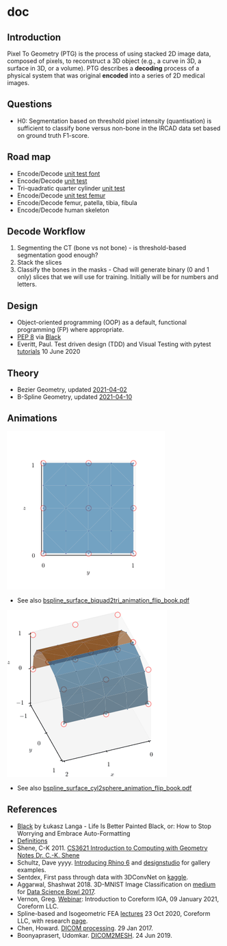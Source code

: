 # doc

## Introduction

Pixel To Geometry (PTG) is the process of using stacked 2D image data, composed of pixels, to reconstruct a 3D object (e.g., 
a curve in 3D, a surface in 3D, or a volume).
PTG describes a **decoding** process of a physical system that was original **encoded** into a series of 2D medical images.  

## Questions

* H0: Segmentation based on threshold pixel intensity (quantisation) is sufficient to classify bone versus non-bone in the IRCAD data set based on ground truth F1-score.

## Road map

* Encode/Decode [unit test font](unit-test-font.md)
* Encode/Decode [unit test](unit-test.md)
* Tri-quadratic quarter cylinder [unit test](unit-test-triquad-qtr-cyl.md)
* Encode/Decode [unit test femur](unit-test-femur.md)
* Encode/Decode femur, patella, tibia, fibula
* Encode/Decode human skeleton

## Decode Workflow

1. Segmenting the CT (bone vs not bone) - is threshold-based segmentation good enough?
2. Stack the slices
3. Classify the bones in the masks - Chad will generate binary (0 and 1 only) slices that we will use for training. Initially will be for numbers and letters.

## Design

* Object-oriented programming (OOP) as a default, functional programming (FP) where appropriate.
* [PEP 8](https://www.python.org/dev/peps/pep-0008/) via [Black](https://github.com/psf/black)
* Everitt, Paul.  Test driven design (TDD) and Visual Testing with pytest [tutorials](https://www.jetbrains.com/pycharm/guide/tutorials/visual_pytest/) 10 June 2020

## Theory

* Bezier Geometry, updated [2021-04-02](bezier/Bezier-Geometry-2021-04-02.pdf)
* B-Spline Geometry, updated [2021-04-10](bspline/B-Spline-Geometry-2021-04-10.pdf)

## Animations

![bspline_surface_biquad2tri_animation_opt](fig/bspline_surface_biquad2tri_animation_opt.gif)

* See also [bspline_surface_biquad2tri_animation_flip_book.pdf](fig/bspline_surface_biquad2tri_animation_flip_book.pdf)

![bspline_surface_cyl2sphere_animation_opt](fig/bspline_surface_cyl2sphere_animation_opt.gif)

* See also [bspline_surface_cyl2sphere_animation_flip_book.pdf](fig/bspline_surface_cyl2sphere_animation_flip_book.pdf) 

## References

* [Black](https://youtu.be/esZLCuWs_2Y) by Łukasz Langa - Life Is Better Painted Black, or: How to Stop Worrying and Embrace Auto-Formatting
* [Definitions](definitions.md)
* Shene, C-K 2011.  [CS3621 Introduction to Computing with Geometry Notes
Dr. C.-K. Shene](https://pages.mtu.edu/~shene/COURSES/cs3621/NOTES/notes.html)
* Schultz, Dave yyyy. [Introducing Rhino 6](https://www.linkedin.com/learning/introducing-rhino-6) and [designstudio](https://www.schultzeworks.com) for gallery examples.
* Sentdex, First pass through data with 3DConvNet on [kaggle](https://www.kaggle.com/sentdex/first-pass-through-data-w-3d-convnet).
* Aggarwal, Shashwat 2018.  3D-MNIST Image Classification on [medium](https://medium.com/shashwats-blog/3d-mnist-b922a3d07334) for [Data Science Bowl 2017](https://www.kaggle.com/c/data-science-bowl-2017).
* Vernon, Greg.  [Webinar](https://coreform.com/company/news/2021/intro2iga/): Introduction to Coreform IGA, 09 January 2021, Coreform LLC.
* Spline-based and Isogeometric FEA [lectures](https://youtu.be/Rp4LuwnXk-o) 23 Oct 2020, Coreform LLC, with research [page](https://research.coreform.com/index.php/Main_Page).
* Chen, Howard. [DICOM processing](https://www.raddq.com/dicom-processing-segmentation-visualization-in-python/).  29 Jan 2017.
* Boonyaprasert, Udomkar. [DICOM2MESH](https://github.com/UdomkarnBoonyaprasert/dicom2mesh).  24 Jun 2019.

